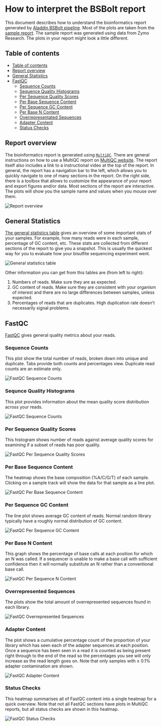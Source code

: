 # How to interpret the BSBolt report

This document describes how to understand the bioinformatics report generated by [Aladdin BSBolt pipeline](https://github.com/Zymo-Research/aladdin-bisulfitebolt). Most of the plots are taken from the [sample report](https://zymo-research.github.io/pipeline-resources/reports/BSBolt_sample_report.html). The sample report was generated using data from Zymo Research. The plots in your report might look a little different.

## Table of contents
* [Table of contents](#table-of-contents)
* [Report overview](#report-overview)
* [General Statistics](#general-statistics)
* [FastQC](#fastqc)
  * [Sequence Counts](#sequence-counts)
  * [Sequence Quality Histograms](#sequnce-quality-histograms)
  * [Per Sequence Quality Scores](#per-sequence-quality-scores)
  * [Per Base Sequence Content](#per-base-sequence-content)
  * [Per Sequence GC Content](#per-sequence-gc-content)
  * [Per Base N Content](#per-base-n-content)
  * [Overrepresentated Sequences](#overrepresented-sequences)
  * [Adapter Content](#adapter-content)
  * [Status Checks](#status-checks)

## Report overview
The bioinformatics report is generated using [`MultiQC`](https://multiqc.info/). There are general instructions on how to use a MultiQC report on [MultiQC website](https://multiqc.info/). The report itself also includes a link to a instructional video at the top of the report. In general, the report has a navigation bar to the left, which allows you to quickly navigate to one of many sections in the report. On the right side, there is a toolbox that allows to customize the appearance of your report and export figures and/or data. Most sections of the report are interactive. The plots will show you the sample name and values when you mouse over them.

![Report overview](../images/BSBolt/report_overview.PNG)

## General Statistics
[The general statistics table](https://zymo-research.github.io/pipeline-resources/reports/BSBolt_sample_report.html#general_stats) gives an overview of some important stats of your samples. For example, how many reads were in each sample, percentage of GC content, etc. These stats are collected from different sections of the report to give you a snapshot. This is usually the quickest way for you to evaluate how your bisulfite sequencing experiment went. 

![General statistics table](../images/BSBolt/general_stats.PNG)

Other information you can get from this tables are (from left to right):
1. Numbers of reads. Make sure they are as expected.
2. GC content of reads. Make sure they are consistent with your organism of interest and there are no large differences between samples, unless expected.
3. Percentages of reads that are duplicates. High duplication rate doesn't necessarily signal problems.

## FastQC
[FastQC](http://www.bioinformatics.babraham.ac.uk/projects/fastqc/Help/) gives general quality metrics about your reads. 

### Sequence Counts
This plot show the total number of reads, broken down into unique and duplicate. Tabs provide both counts and percentages view. Duplicate read counts are an estimate only.

![FastQC Sequence Counts](../images/BSBolt/fastqc_sequence_counts.PNG)

### Sequnce Quality Histograms
This plot provides information about the mean quality score distribution across your reads.

![FastQC Sequence Counts](../images/BSBolt/fastqc_sequence_quality_histograms.PNG)

### Per Sequence Quality Scores
This histogram shows number of reads against average quality scores for examining if a subset of reads has poor quality.

![FastQC Per Sequence Quality Scores](../images/BSBolt/fastqc_per_sequence_quality_scores.PNG)

### Per Base Sequence Content
The heatmap shows the base composition (%A/C/G/T) of each sample. Clicking on a sample track will show the data for that sample as a line plot. 

![FastQC Per Base Sequence Content](../images/BSBolt/fastqc_per_base_sequence_content.PNG)
### Per Sequence GC Content
The line plot shows average GC content of reads. Normal random library typically have a roughly normal distribution of GC content.

![FastQC Per Sequence GC Content](../images/BSBolt/fastqc_per_sequence_GC_content.PNG)

### Per Base N Content
This graph shows the percentage of base calls at each position for which an N was called. If a sequencer is unable to make a base call with sufficient confidence then it will normally substitute an N rather than a conventional base call. 

![FastQC Per Sequence N Content](../images/BSBolt/fastqc_per_sequence_N_content.PNG)

### Overrepresented Sequences
The plots show the total amount of overrepresented sequences found in each library.

![FastQC Overrepresented Sequences](../images/BSBolt/fastqc_overrepresented_sequences.PNG)
### Adapter Content
The plot shows a cumulative percentage count of the proportion of your library which has seen each of the adapter sequences at each position. Once a sequence has been seen in a read it is counted as being present right through to the end of the read so the percentages you see will only increase as the read length goes on.
Note that only samples with ≥ 0.1% adapter contamination are shown.

![FastQC Adapter Content](../images/BSBolt/fastqc_adapter_content.PNG)

### Status Checks
This heatmap summarises all of FastQC content into a single heatmap for a quick overview. Note that not all FastQC sections have plots in MultiQC reports, but all status checks are shown in this heatmap.

![FastQC Status Checks](../images/BSBolt/fastqc_status_checks.PNG)

